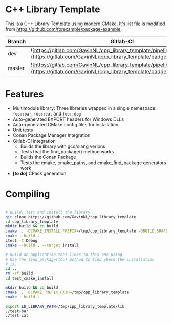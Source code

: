 # C++ Library Template

This is a C++ Library Template using modern CMake. It's list file is modified
from https://github.com/forexample/package-example.

| Branch | Gitlab-CI |
|--------|-----------|
| dev    | ![https://gitlab.com/GavinNL/cpp_library_template/pipelines/](https://gitlab.com/GavinNL/cpp_library_template/badges/dev/build.svg)  |
| master | ![https://gitlab.com/GavinNL/cpp_library_template/pipelines/](https://gitlab.com/GavinNL/cpp_library_template/badges/master/build.svg)  |



# Features

* Multimodule library: Three libraries wrapped in a single namespace: `foo::bar`, `foo::cat` and `foo::dog`
* Auto-generated EXPORT headers for Windows DLLs
* Auto-generated CMake config files for installation
* Unit tests
* Conan Package Manager Integration
* Gitlab-CI integration
  * Builds the library with gcc/clang verions
  * Tests that the find_package() method works
  * Builds the Conan Package
  * Tests the cmake, cmake_paths, and cmake_find_package generators work
* **[to do]** CPack generation.


# Compiling

```Bash

# Build, test and install the library
git clone https://github.com/GavinNL/cpp_library_template
cd cpp_library_template
mkdir build && cd build
cmake .. -DCMAKE_INSTALL_PREFIX=/tmp/cpp_library_template -DBUILD_SHARED_LIBS:BOOL=TRUE
cmake --build .
ctest -C Debug
cmake --build . --target install

# Build an application that links to this one using.
# Use the find_package(foo) method to find where the installation
# is.
cd ..
rm -rf build
cd test_cmake_install

mkdir build && cd build
cmake .. -DCMAKE_PREFIX_PATH=/tmp/cpp_library_template
cmake --build .

export LD_LIBRARY_PATH=/tmp/cpp_library_template/lib
./test-bar
./test-cat

```
